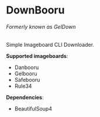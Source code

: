 # DownBooru 
###### Formerly known as GelDown

Simple Imageboard CLI Downloader.

**Supported imageboards**:
* Danbooru
* Gelbooru
* Safebooru
* Rule34

**Dependencies**:
* BeautifulSoup4
